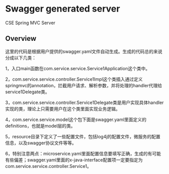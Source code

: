 # Swagger generated server

CSE Spring MVC Server


## Overview
这里的代码是根据用户提供的swagger.yaml文件自动生成。生成的代码总的来说分成以下几类：

1，入口main函数在com.service.service.Service1Application这个类中。

2，com.service.service.controller.Service1Impl这个类插入通过定义springmvc的annotation，拦截用户请求、解析参数，并将处理的handler代理给service1Delegate类。

3，com.service.service.controller.Service1Delegate类是用户实现具体handler实现的类，理论上只需要用户在这个类里面实现业务逻辑。

4，com.service.service.model这个包下面是swagger.yaml里面定义的definitions，也就是model层的类。

5，resource目录下定义了一些配置文件，包括log4j的配置文件，微服务的配置信息，以及swagger协议文件等等。

6，特别注意两点：microservice.yaml里面配置信息要填写正确，生成的有可能有些偏差；swagger.yaml里面的x-java-interface配置项一定要指定为com.service.service.controller.Service1。